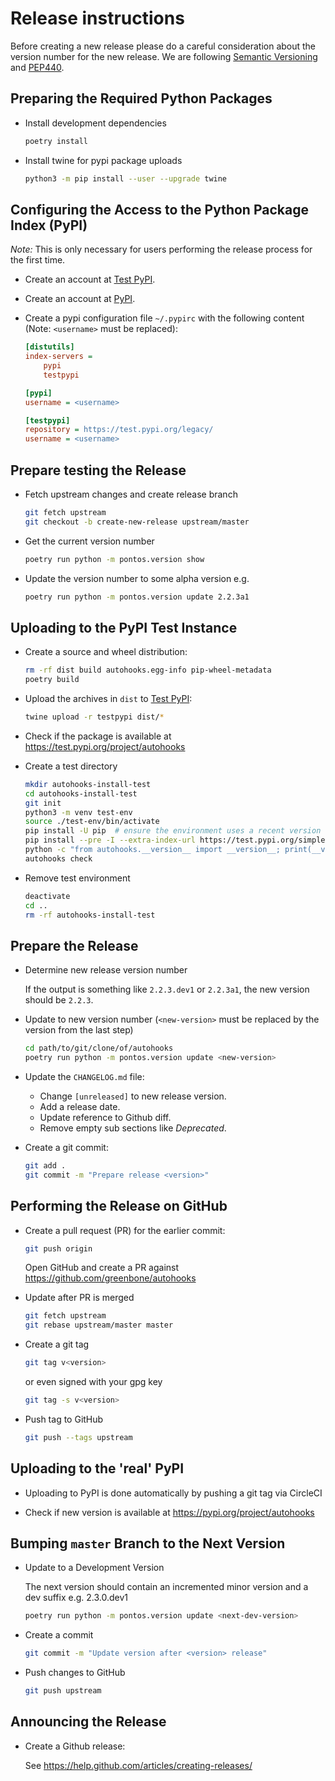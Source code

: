 # Release instructions

Before creating a new release please do a careful consideration about the
version number for the new release. We are following [Semantic Versioning](https://semver.org/)
and [PEP440](https://www.python.org/dev/peps/pep-0440/).

## Preparing the Required Python Packages

* Install development dependencies

  ```sh
  poetry install
  ```

* Install twine for pypi package uploads

  ```sh
  python3 -m pip install --user --upgrade twine
  ```

## Configuring the Access to the Python Package Index (PyPI)

*Note:* This is only necessary for users performing the release process for the
first time.

* Create an account at [Test PyPI](https://packaging.python.org/guides/using-testpypi/).

* Create an account at [PyPI](https://pypi.org/).

* Create a pypi configuration file `~/.pypirc` with the following content (Note:
  `<username>` must be replaced):

  ```ini
  [distutils]
  index-servers =
      pypi
      testpypi

  [pypi]
  username = <username>

  [testpypi]
  repository = https://test.pypi.org/legacy/
  username = <username>

## Prepare testing the Release

* Fetch upstream changes and create release branch

  ```sh
  git fetch upstream
  git checkout -b create-new-release upstream/master
  ```

* Get the current version number

  ```sh
  poetry run python -m pontos.version show
  ```

* Update the version number to some alpha version e.g.

  ```sh
  poetry run python -m pontos.version update 2.2.3a1
  ```

## Uploading to the PyPI Test Instance

* Create a source and wheel distribution:

  ```sh
  rm -rf dist build autohooks.egg-info pip-wheel-metadata
  poetry build
  ```

* Upload the archives in `dist` to [Test PyPI](https://test.pypi.org/):

  ```sh
  twine upload -r testpypi dist/*
  ```

* Check if the package is available at <https://test.pypi.org/project/autohooks>

* Create a test directory

  ```sh
  mkdir autohooks-install-test
  cd autohooks-install-test
  git init
  python3 -m venv test-env
  source ./test-env/bin/activate
  pip install -U pip  # ensure the environment uses a recent version of pip
  pip install --pre -I --extra-index-url https://test.pypi.org/simple/ autohooks
  python -c "from autohooks.__version__ import __version__; print(__version__)"
  autohooks check
  ```

* Remove test environment

  ```sh
  deactivate
  cd ..
  rm -rf autohooks-install-test
  ```

## Prepare the Release

* Determine new release version number

  If the output is something like  `2.2.3.dev1` or `2.2.3a1`, the new version
  should be `2.2.3`.

* Update to new version number (`<new-version>` must be replaced by the version
  from the last step)

  ```sh
  cd path/to/git/clone/of/autohooks
  poetry run python -m pontos.version update <new-version>
  ```

* Update the `CHANGELOG.md` file:
  * Change `[unreleased]` to new release version.
  * Add a release date.
  * Update reference to Github diff.
  * Remove empty sub sections like *Deprecated*.

* Create a git commit:

  ```sh
  git add .
  git commit -m "Prepare release <version>"
  ```

## Performing the Release on GitHub

* Create a pull request (PR) for the earlier commit:

  ```sh
  git push origin
  ```
  Open GitHub and create a PR against <https://github.com/greenbone/autohooks>

* Update after PR is merged

  ```sh
  git fetch upstream
  git rebase upstream/master master
  ```

* Create a git tag

  ```sh
  git tag v<version>
  ```

  or even signed with your gpg key

  ```sh
  git tag -s v<version>
  ```

* Push tag to GitHub

  ```sh
  git push --tags upstream
  ```

## Uploading to the 'real' PyPI

* Uploading to PyPI is done automatically by pushing a git tag via CircleCI

* Check if new version is available at <https://pypi.org/project/autohooks>

## Bumping `master` Branch to the Next Version

* Update to a Development Version

  The next version should contain an incremented minor version and a dev suffix
  e.g. 2.3.0.dev1

  ```sh
  poetry run python -m pontos.version update <next-dev-version>
  ```

* Create a commit

  ```sh
  git commit -m "Update version after <version> release"
  ```

* Push changes to GitHub

  ```sh
  git push upstream
  ```

## Announcing the Release

* Create a Github release:

   See https://help.github.com/articles/creating-releases/
